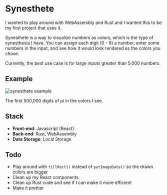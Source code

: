 # Synesthete

I wanted to play around with WebAssembly and Rust and I wanted this to be my first project that uses it.

Synesthete is a way to visualize numbers as colors, which is the type of synesthesia I have. You can assign each digit (0 - 9) a number, enter some numbers in the input, and see how it would look rendered as the colors you chose.

Currently, the best use case is for large inputs greater than 5,000 numbers.

## Example

![synesthete example](https://s3.us-east-2.amazonaws.com/caryssa-perez-project-images/synesthete-example.png)

The first 500,000 digits of pi in the colors I see.

## Stack

- **Front-end**: Javascript (React)
- **Back-end**: Rust, WebAssembly
- **Data Storage**: Local Storage

## Todo

- Play around with `fillRect()` instead of `putImageData()` so the drawn colors are bigger
- Clean up my React components
- Clean up Rust code and see if I can make it more efficient
- Make it prettier
